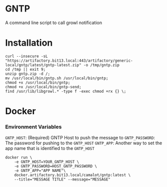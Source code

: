 # GNTP

A command line script to call growl notification

# Installation 

```
curl --insecure -sL "https://artifactory.bit13.local:443/artifactory/generic-local/gntp/latest/gntp-latest.zip" -o /tmp/gntp.zip
cd /tmp || exit 9;
unzip gntp.zip -d /;
mv /usr/local/bin/gntp.sh /usr/local/bin/gntp;
chmod +x /usr/local/bin/gntp;
chmod +x /usr/local/bin/gntp-send;
find /usr/lib/libgrowl.* -type f -exec chmod +rx {} \;
```

# Docker

### Environment Variables

`GNTP_HOST`: (Required) GNTP Host to push the message to
`GNTP_PASSWORD`: The password for pushing to the `GNTP_HOST`
`GNTP_APP`: Another way to set the app name that is identified to the `GNTP_HOST`

```
docker run \
	-e GNTP_HOST=YOUR_GNTP_HOST \
	-e GNTP_PASSWORD=HOST_GNTP_PASSWORD \
	-e GNTP_APP="APP NAME"\ 
	docker.artifactory.bit13.local/camalot/gntp:latest \
	--title="MESSAGE TITLE" --message="MESSAGE"
```
